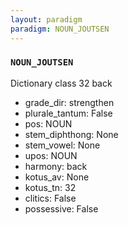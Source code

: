 ```yaml
---
layout: paradigm
paradigm: NOUN_JOUTSEN
---
```

### ` NOUN_JOUTSEN `

Dictionary class 32 back
* grade_dir: strengthen
* plurale_tantum: False
* pos: NOUN
* stem_diphthong: None
* stem_vowel: None
* upos: NOUN
* harmony: back
* kotus_av: None
* kotus_tn: 32
* clitics: False
* possessive: False
